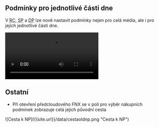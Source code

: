 ﻿---
categories: [fenix]
layout: fenix
---
## Podmínky pro jednotlivé části dne
V <abbr title="Reachové křivky">RC</abbr>, <abbr title="Strategický plán">SP</abbr> a <abbr title="Detailní plán">DP</abbr> lze nově nastavit podmínky nejen pro celá média, ale i pro jejich jednotlivé části dne.  
 
 <video src="{{site.url}}/data/podminkyprodayparty.mp4" type="video/mp4" controls>Podmínky pro části dnů</video>

 
## Ostatní
<ul>
	<li>Při otevření předcloudového FNX se v poli pro výběr nákupních podmínek zobrazuje celá jejich původní cesta</li></ul> ![Cesta k NP]({{site.url}}/data/cestaoldnp.png "Cesta k NP")






